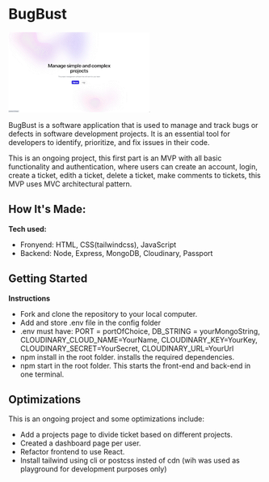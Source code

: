 # BugBust

![Alt text](https://github.com/bycarlosgamez/assets/blob/main/bugbust/bugbust.gif)

BugBust is a software application that is used to manage and track bugs or defects in software development projects. It is an essential tool for developers to identify, prioritize, and fix issues in their code.

This is an ongoing project, this first part is an MVP with all basic functionality and authentication, where users can create an account, login, create a ticket, edith a ticket, delete a ticket, make comments to tickets, this MVP uses MVC architectural pattern.

## How It's Made:

**Tech used:**

- Fronyend: HTML, CSS(tailwindcss), JavaScript
- Backend: Node, Express, MongoDB, Cloudinary, Passport

## Getting Started

**Instructions**

- Fork and clone the repository to your local computer.
- Add and store .env file in the config folder
- .env must have:
  PORT = portOfChoice,
  DB_STRING = yourMongoString,
  CLOUDINARY_CLOUD_NAME=YourName,
  CLOUDINARY_KEY=YourKey,
  CLOUDINARY_SECRET=YourSecret,
  CLOUDINARY_URL=YourUrl
- npm install in the root folder. installs the required dependencies.
- npm start in the root folder. This starts the front-end and back-end in one terminal.

## Optimizations

This is an ongoing project and some optimizations include:

- Add a projects page to divide ticket based on different projects.
- Created a dashboard page per user.
- Refactor frontend to use React.
- Install tailwind using cli or postcss insted of cdn (wih was used as playground for development purposes only)
